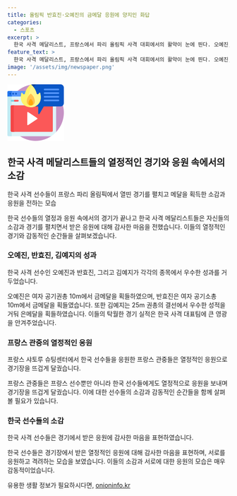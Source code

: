 ```yaml
---
title: 올림픽 반효진·오예진의 금메달 응원에 양지인 화답
categories:
  - 스포츠
excerpt: >
  한국 사격 메달리스트, 프랑스에서 파리 올림픽 사격 대회에서의 활약이 눈에 띈다. 오예진, 반효진, 김예지가 성공적인 경기를 펼치며 금메달과 은메달을 획득하며 기쁨을 안겼다. 양지인은 긴장 속에서 동료들의 응원으로 힘을 얻었고, 다른 선수들과 함께 지난 경기를 훌륭히 이끈 김예지에게 감사의 말을 전하기도 했다. 한국 선수들은 프랑스 선수들과의 열띤 경쟁 속에서 빛나며 성취를 이루었다. 
feature_text: >
  한국 사격 메달리스트, 프랑스에서 파리 올림픽 사격 대회에서의 활약이 눈에 띈다. 오예진, 반효진, 김예지가 성공적인 경기를 펼치며 금메달과 은메달을 획득하며 기쁨을 안겼다. 양지인은 긴장 속에서 동료들의 응원으로 힘을 얻었고, 다른 선수들과 함께 지난 경기를 훌륭히 이끈 김예지에게 감사의 말을 전하기도 했다. 한국 선수들은 프랑스 선수들과의 열띤 경쟁 속에서 빛나며 성취를 이루었다. 
image: '/assets/img/newspaper.png'
---
```


<p><img src="/assets/img/news.png" alt="rentncar 속보" /></p>

<h2 data-ke-size="size26">한국 사격 메달리스트들의 열정적인 경기와 응원 속에서의 소감</h2>

<p data-ke-size="size16">한국 사격 선수들이 프랑스 파리 올림픽에서 열띤 경기를 펼치고 메달을 획득한 소감과 응원을 전하는 모습</p>

<p>한국 선수들의 열정과 응원 속에서의 경기가 끝나고 한국 사격 메달리스트들은 자신들의 소감과 경기를 펼치면서 받은 응원에 대해 감사한 마음을 전했습니다. 이들의 열정적인 경기와 감동적인 순간들을 살펴보겠습니다.</p>

<h3>오예진, 반효진, 김예지의 성과</h3>

<p data-ke-size="size16">한국 사격 선수인 오예진과 반효진, 그리고 김예지가 각각의 종목에서 우수한 성과를 거두었습니다.</p>

<p>오예진은 여자 공기권총 10m에서 금메달을 획들하였으며, 반효진은 여자 공기소총 10m에서 금메달을 획들였습니다. 또한 김예지는 25m 권총의 결선에서 우수한 성적을 거둬 은메달을 획들하였습니다. 이들의 탁월한 경기 실적은 한국 사격 대표팀에 큰 영광을 안겨주었습니다.</p>

<h3>프랑스 관중의 열정적인 응원</h3>

<p data-ke-size="size16">프랑스 샤토루 슈팅센터에서 한국 선수들을 응원한 프랑스 관중들은 열정적인 응원으로 경기장을 뜨겁게 달궜습니다.</p>

<p>프랑스 관중들은 프랑스 선수뿐만 아니라 한국 선수들에게도 열정적으로 응원을 보내며 경기장을 뜨겁게 달궜습니다. 이에 대한 선수들의 소감과 감동적인 순간들을 함께 살펴볼 필요가 있습니다.</p>

<h3>한국 선수들의 소감</h3>

<p data-ke-size="size16">한국 사격 선수들은 경기에서 받은 응원에 감사한 마음을 표현하였습니다.</p>

<p>한국 선수들은 경기장에서 받은 열정적인 응원에 대해 감사한 마음을 표현하며, 서로를 응원하고 격려하는 모습을 보였습니다. 이들의 소감과 서로에 대한 응원의 모습은 매우 감동적이었습니다.</p>
유용한 생활 정보가 필요하시다면, <a href="https://onioninfo.kr" rel="dofollow">onioninfo.kr</a>



